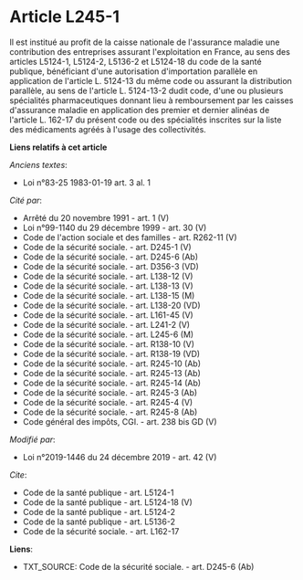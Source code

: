 # Article L245-1

Il est institué au profit de la caisse nationale de l'assurance maladie une contribution des entreprises assurant
l'exploitation en France, au sens des articles L5124-1, L5124-2, L5136-2 et L5124-18 du code de la santé publique,
bénéficiant d'une autorisation d'importation parallèle en application de l'article L. 5124-13 du même code ou assurant la
distribution parallèle, au sens de l'article L. 5124-13-2 dudit code, d'une ou plusieurs spécialités pharmaceutiques donnant
lieu à remboursement par les caisses d'assurance maladie en application des premier et dernier alinéas de l'article L. 162-17
du présent code ou des spécialités inscrites sur la liste des médicaments agréés à l'usage des collectivités.

**Liens relatifs à cet article**

_Anciens textes_:

  - Loi n°83-25 1983-01-19 art. 3 al. 1

_Cité par_:

  - Arrêté du 20 novembre 1991 - art. 1 (V)
  - Loi n°99-1140 du 29 décembre 1999 - art. 30 (V)
  - Code de l'action sociale et des familles - art. R262-11 (V)
  - Code de la sécurité sociale. - art. D245-1 (V)
  - Code de la sécurité sociale. - art. D245-6 (Ab)
  - Code de la sécurité sociale. - art. D356-3 (VD)
  - Code de la sécurité sociale. - art. L138-12 (V)
  - Code de la sécurité sociale. - art. L138-13 (V)
  - Code de la sécurité sociale. - art. L138-15 (M)
  - Code de la sécurité sociale. - art. L138-20 (VD)
  - Code de la sécurité sociale. - art. L161-45 (V)
  - Code de la sécurité sociale. - art. L241-2 (V)
  - Code de la sécurité sociale. - art. L245-6 (M)
  - Code de la sécurité sociale. - art. R138-10 (V)
  - Code de la sécurité sociale. - art. R138-19 (VD)
  - Code de la sécurité sociale. - art. R245-10 (Ab)
  - Code de la sécurité sociale. - art. R245-13 (Ab)
  - Code de la sécurité sociale. - art. R245-14 (Ab)
  - Code de la sécurité sociale. - art. R245-3 (Ab)
  - Code de la sécurité sociale. - art. R245-4 (V)
  - Code de la sécurité sociale. - art. R245-8 (Ab)
  - Code général des impôts, CGI. - art. 238 bis GD (V)

_Modifié par_:

  - Loi n°2019-1446 du 24 décembre 2019 - art. 42 (V)

_Cite_:

  - Code de la santé publique - art. L5124-1
  - Code de la santé publique - art. L5124-18 (V)
  - Code de la santé publique - art. L5124-2
  - Code de la santé publique - art. L5136-2
  - Code de la sécurité sociale. - art. L162-17

**Liens**:

  - TXT_SOURCE: Code de la sécurité sociale. - art. D245-6 (Ab)
